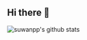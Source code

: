 ## Hi there 👋



![suwanpp's github stats](https://github-readme-stats.vercel.app/api?username=tnals545&show_icons=true&theme=tokyonight)
